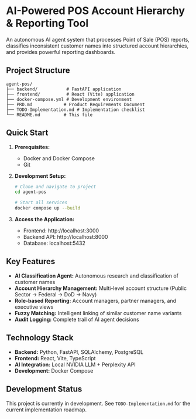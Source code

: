 # AI-Powered POS Account Hierarchy & Reporting Tool

An autonomous AI agent system that processes Point of Sale (POS) reports, classifies inconsistent customer names into structured account hierarchies, and provides powerful reporting dashboards.

## Project Structure

```
agent-pos/
├── backend/           # FastAPI application
├── frontend/          # React (Vite) application  
├── docker-compose.yml # Development environment
├── PRD.md            # Product Requirements Document
├── TODO-Implementation.md # Implementation checklist
└── README.md         # This file
```

## Quick Start

1. **Prerequisites:**
   - Docker and Docker Compose
   - Git

2. **Development Setup:**
   ```bash
   # Clone and navigate to project
   cd agent-pos
   
   # Start all services
   docker compose up --build
   ```

3. **Access the Application:**
   - Frontend: http://localhost:3000
   - Backend API: http://localhost:8000
   - Database: localhost:5432

## Key Features

- **AI Classification Agent:** Autonomous research and classification of customer names
- **Account Hierarchy Management:** Multi-level account structure (Public Sector → Federal → DoD → Navy)
- **Role-based Reporting:** Account managers, partner managers, and executive views
- **Fuzzy Matching:** Intelligent linking of similar customer name variants
- **Audit Logging:** Complete trail of AI agent decisions

## Technology Stack

- **Backend:** Python, FastAPI, SQLAlchemy, PostgreSQL
- **Frontend:** React, Vite, TypeScript
- **AI Integration:** Local NVIDIA LLM + Perplexity API
- **Development:** Docker Compose

## Development Status

This project is currently in development. See `TODO-Implementation.md` for the current implementation roadmap.
